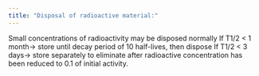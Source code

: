 ```yaml
---
title: "Disposal of radioactive material:"
---
```

Small concentrations of radioactivity may be disposed normally
If T1/2 &lt; 1 month&#8594; store until decay period of 10 half-lives, then dispose
If T1/2 &lt; 3 days&#8594; store separately to eliminate after radioactive concentration has been reduced to 0.1 of initial activity.

